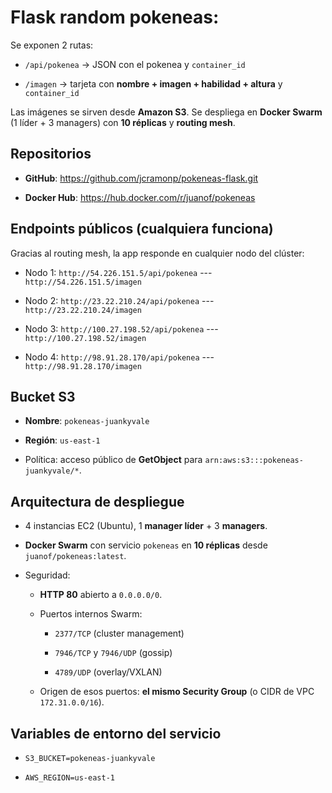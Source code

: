 # Flask random pokeneas:

Se exponen 2 rutas:

-   `/api/pokenea` → JSON con el pokenea y `container_id`

-   `/imagen` → tarjeta con **nombre + imagen + habilidad + altura** y `container_id`

Las imágenes se sirven desde **Amazon S3**. Se despliega en **Docker Swarm** (1 líder + 3 managers) con **10 réplicas** y **routing mesh**.

Repositorios
------------

-   **GitHub**: <https://github.com/jcramonp/pokeneas-flask.git>

-   **Docker Hub**: https://hub.docker.com/r/juanof/pokeneas

Endpoints públicos (cualquiera funciona)
----------------------------------------

Gracias al routing mesh, la app responde en cualquier nodo del clúster:

-   Nodo 1: `http://54.226.151.5/api/pokenea` --- `http://54.226.151.5/imagen`

-   Nodo 2: `http://23.22.210.24/api/pokenea` --- `http://23.22.210.24/imagen`

-   Nodo 3: `http://100.27.198.52/api/pokenea` --- `http://100.27.198.52/imagen`

-   Nodo 4: `http://98.91.28.170/api/pokenea` --- `http://98.91.28.170/imagen`

Bucket S3
---------

-   **Nombre**: `pokeneas-juankyvale`

-   **Región**: `us-east-1`

-   Política: acceso público de **GetObject** para `arn:aws:s3:::pokeneas-juankyvale/*`.

Arquitectura de despliegue
--------------------------

-   4 instancias EC2 (Ubuntu), 1 **manager líder** + 3 **managers**.

-   **Docker Swarm** con servicio `pokeneas` en **10 réplicas** desde `juanof/pokeneas:latest`.

-   Seguridad:

    -   **HTTP 80** abierto a `0.0.0.0/0`.

    -   Puertos internos Swarm:

        -   `2377/TCP` (cluster management)

        -   `7946/TCP` y `7946/UDP` (gossip)

        -   `4789/UDP` (overlay/VXLAN)

    -   Origen de esos puertos: **el mismo Security Group** (o CIDR de VPC `172.31.0.0/16`).

Variables de entorno del servicio
---------------------------------

-   `S3_BUCKET=pokeneas-juankyvale`

-   `AWS_REGION=us-east-1`

